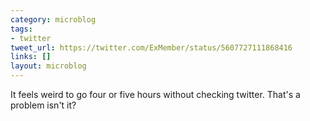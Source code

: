 ```yaml
---
category: microblog
tags:
- twitter
tweet_url: https://twitter.com/ExMember/status/5607727111868416
links: []
layout: microblog
---
```

It feels weird to go four or five hours without checking twitter. That's a problem isn't it?

